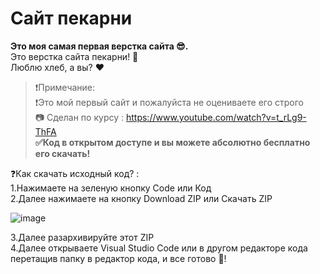 # Сайт пекарни
**Это моя самая первая верстка сайта 😎.** <br/>
Это верстка сайта пекарни! 🍞 <br/>
Люблю хлеб, а вы? ❤

>❗Примечание: <br/>
>❗Это мой первый сайт и пожалуйста не оцениваете его строго <br/>
>📷 Сделан по курсу : https://www.youtube.com/watch?v=t_rLg9-ThFA <br/>
>**✅Код в открытом доступе и вы можете абсолютно бесплатно его скачать!**<br/>

❓Как скачать исходный код? :<br/>
1.Нажимаете на зеленую кнопку Code или Код<br/>
2.Далее нажимаете на кнопку Download ZIP или Скачать ZIP<br/>

![image](https://github.com/NurlanIsmixanov/Site-Bakery/assets/140101384/a2337be7-eee0-43dc-b88b-9044f32f3c2a)

3.Далее разархивируйте этот ZIP<br/>
4.Далее открываете Visual Studio Code или в другом редакторе кода перетащив папку в редактор кода, и все готово 🧐!<br/>
